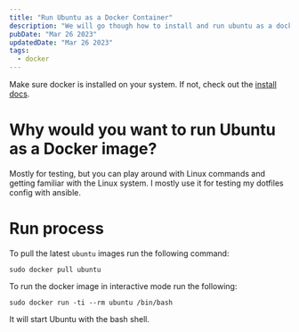 ```yaml
---
title: "Run Ubuntu as a Docker Container"
description: "We will go though how to install and run ubuntu as a docker image"
pubDate: "Mar 26 2023"
updatedDate: "Mar 26 2023"
tags:
  - docker
---
```


Make sure docker is installed on your system. If not, check out the [install docs](https://docs.docker.com/engine/install/).

# Why would you want to run Ubuntu as a Docker image?

Mostly for testing, but you can play around with Linux commands and getting familiar with the Linux system. I mostly use it for testing my dotfiles config with ansible.

# Run process

To pull the latest `ubuntu` images run the following command:

```
sudo docker pull ubuntu
```

To run the docker image in interactive mode run the following:

```
sudo docker run -ti --rm ubuntu /bin/bash
```

It will start Ubuntu with the bash shell.
